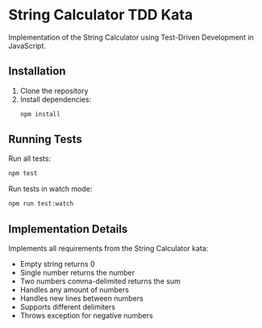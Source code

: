 # String Calculator TDD Kata

Implementation of the String Calculator using Test-Driven Development in JavaScript.

## Installation

1. Clone the repository
2. Install dependencies:
   ```bash
   npm install
   ```

## Running Tests

Run all tests:
```bash
npm test
```

Run tests in watch mode:
```bash
npm run test:watch
```

## Implementation Details

Implements all requirements from the String Calculator kata:
- Empty string returns 0
- Single number returns the number
- Two numbers comma-delimited returns the sum
- Handles any amount of numbers
- Handles new lines between numbers
- Supports different delimiters
- Throws exception for negative numbers